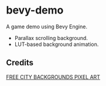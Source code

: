 # bevy-demo

A game demo using Bevy Engine.

- Parallax scrolling background.
- LUT-based background animation.

## Credits

[FREE CITY BACKGROUNDS PIXEL ART](https://craftpix.net/freebies/free-city-backgrounds-pixel-art/)
